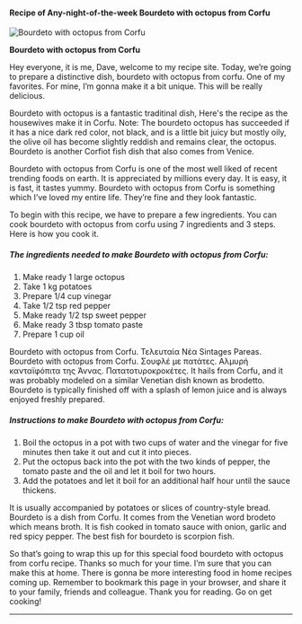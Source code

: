             

#### Recipe of Any-night-of-the-week Bourdeto with octopus from Corfu

![Bourdeto with octopus from Corfu](https://img-global.cpcdn.com/recipes/d7a7be2f9710fabb0525568a2677e412/751x532cq70/bourdeto-with-octopus-from-corfu-recipe-main-photo.jpg)

**Bourdeto with octopus from Corfu**

Hey everyone, it is me, Dave, welcome to my recipe site. Today, we’re going to prepare a distinctive dish, bourdeto with octopus from corfu. One of my favorites. For mine, I’m gonna make it a bit unique. This will be really delicious.

Bourdeto with octopus is a fantastic traditinal dish, Here's the recipe as the housewives make it in Corfu. Note: The bourdeto octopus has succeeded if it has a nice dark red color, not black, and is a little bit juicy but mostly oily, the olive oil has become slightly reddish and remains clear, the octopus. Bourdeto is another Corfiot fish dish that also comes from Venice.

Bourdeto with octopus from Corfu is one of the most well liked of recent trending foods on earth. It is appreciated by millions every day. It is easy, it is fast, it tastes yummy. Bourdeto with octopus from Corfu is something which I’ve loved my entire life. They’re fine and they look fantastic.

To begin with this recipe, we have to prepare a few ingredients. You can cook bourdeto with octopus from corfu using 7 ingredients and 3 steps. Here is how you cook it.

##### The ingredients needed to make Bourdeto with octopus from Corfu:

1.  Make ready 1 large octopus
2.  Take 1 kg potatoes
3.  Prepare 1/4 cup vinegar
4.  Take 1/2 tsp red pepper
5.  Make ready 1/2 tsp sweet pepper
6.  Make ready 3 tbsp tomato paste
7.  Prepare 1 cup oil

Bourdeto with octopus from Corfu. Τελευταία Νέα Sintages Pareas. Bourdeto with octopus from Corfu. Σουφλέ με πατάτες. Αλμυρή κανταϊφόπιτα της Άννας. Πατατοτυροκροκέτες. It hails from Corfu, and it was probably modeled on a similar Venetian dish known as brodetto. Bourdeto is typically finished off with a splash of lemon juice and is always enjoyed freshly prepared.

##### Instructions to make Bourdeto with octopus from Corfu:

1.  Boil the octopus in a pot with two cups of water and the vinegar for five minutes then take it out and cut it into pieces.
2.  Put the octopus back into the pot with the two kinds of pepper, the tomato paste and the oil and let it boil for two hours.
3.  Add the potatoes and let it boil for an additional half hour until the sauce thickens.

It is usually accompanied by potatoes or slices of country-style bread. Bourdeto is a dish from Corfu. It comes from the Venetian word brodeto which means broth. It is fish cooked in tomato sauce with onion, garlic and red spicy pepper. The best fish for bourdeto is scorpion fish.

So that’s going to wrap this up for this special food bourdeto with octopus from corfu recipe. Thanks so much for your time. I’m sure that you can make this at home. There is gonna be more interesting food in home recipes coming up. Remember to bookmark this page in your browser, and share it to your family, friends and colleague. Thank you for reading. Go on get cooking!

* * *